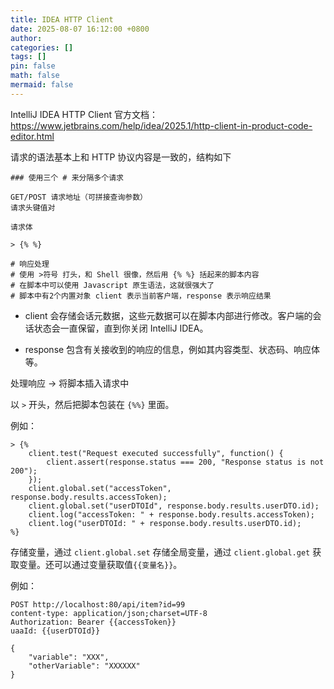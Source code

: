 ```yaml
---
title: IDEA HTTP Client
date: 2025-08-07 16:12:00 +0800
author: 
categories: []
tags: []
pin: false
math: false
mermaid: false
---
```




IntelliJ IDEA HTTP Client 官方文档：<https://www.jetbrains.com/help/idea/2025.1/http-client-in-product-code-editor.html>



请求的语法基本上和 HTTP 协议内容是一致的，结构如下

```plaintext
### 使用三个 # 来分隔多个请求

GET/POST 请求地址（可拼接查询参数）
请求头键值对

请求体

> {% %}

# 响应处理
# 使用 >符号 打头，和 Shell 很像，然后用 {% %} 括起来的脚本内容
# 在脚本中可以使用 Javascript 原生语法，这就很强大了
# 脚本中有2个内置对象 client 表示当前客户端，response 表示响应结果
```

* client 会存储会话元数据，这些元数据可以在脚本内部进行修改。客户端的会话状态会一直保留，直到你关闭 IntelliJ IDEA。

* response 包含有关接收到的响应的信息，例如其内容类型、状态码、响应体等。



处理响应 -> 将脚本插入请求中

以 `>` 开头，然后把脚本包装在 `{%%}` 里面。

例如：

```
> {%
    client.test("Request executed successfully", function() {
        client.assert(response.status === 200, "Response status is not 200");
    });
    client.global.set("accessToken", response.body.results.accessToken);
    client.global.set("userDTOId", response.body.results.userDTO.id);
    client.log("accessToken: " + response.body.results.accessToken);
    client.log("userDTOId: " + response.body.results.userDTO.id);
%}
```

存储变量，通过 `client.global.set` 存储全局变量，通过 `client.global.get` 获取变量。还可以通过变量获取值`{{变量名}}`。

例如：

```plaintext
POST http://localhost:80/api/item?id=99
content-type: application/json;charset=UTF-8
Authorization: Bearer {{accessToken}}
uaaId: {{userDTOId}}

{
    "variable": "XXX",
    "otherVariable": "XXXXXX"
}
```
